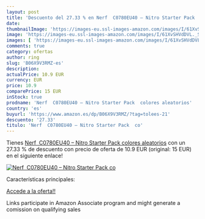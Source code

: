 ```yaml
---
layout: post
title: 'Descuento del 27.33 % en Nerf  C0780EU40 – Nitro Starter Pack  co'
date: 
thumbnailImage: 'https://images-eu.ssl-images-amazon.com/images/I/61XvSHVdDVL._SL200_.jpg'
image: 'https://images-eu.ssl-images-amazon.com/images/I/61XvSHVdDVL._SL200_.jpg'
images: [ 'https://images-eu.ssl-images-amazon.com/images/I/61XvSHVdDVL._SL200_.jpg' ]
comments: true
category: ofertas
author: ring
slug: 'B06X9V3RMZ-es'
description:
actualPrice: 10.9 EUR
currency: EUR
price: 10.9
comparePrice: 15 EUR
inStock: true
prodname: 'Nerf  C0780EU40 – Nitro Starter Pack  colores aleatorios'
country: 'es'
buyurl: 'https://www.amazon.es/dp/B06X9V3RMZ/?tag=tolees-21'
descuento: '27.33'
titulo: 'Nerf  C0780EU40 – Nitro Starter Pack  co'
---
```


Tienes [Nerf  C0780EU40 – Nitro Starter Pack  colores aleatorios](https://www.amazon.es/dp/B06X9V3RMZ/?tag=tolees-21) con un 27.33 % de descuento con precio de oferta de 10.9 EUR (original: 15 EUR) en el siguiente enlace!

[![Nerf  C0780EU40 – Nitro Starter Pack  co](https://images-eu.ssl-images-amazon.com/images/I/61XvSHVdDVL._SL200_.jpg)](https://www.amazon.es/dp/B06X9V3RMZ/?tag=tolees-21)

Características principales:


[Accede a la oferta!!](https://www.amazon.es/dp/B06X9V3RMZ/?tag=tolees-21)

Links participate in Amazon Associate program and might generate a comission on qualifying sales


